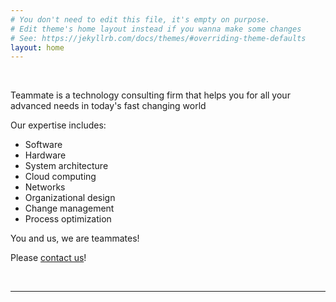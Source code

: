 ```yaml
---
# You don't need to edit this file, it's empty on purpose.
# Edit theme's home layout instead if you wanna make some changes
# See: https://jekyllrb.com/docs/themes/#overriding-theme-defaults
layout: home
---
```


&nbsp;

Teammate is a technology consulting firm that helps you for all your advanced needs in today's fast changing world 

Our expertise includes:
* Software
* Hardware
* System architecture
* Cloud computing
* Networks
* Organizational design
* Change management
* Process optimization

You and us, we are teammates!

Please [contact us](teammatetechnologyconsulting@gmail.com)!

&nbsp;

---

&nbsp;


